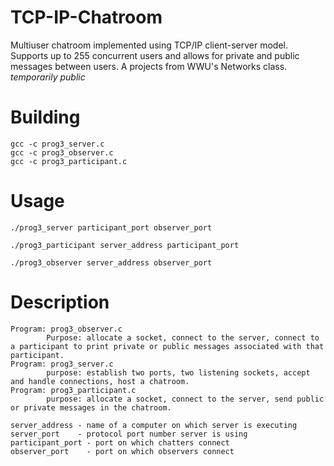 # TCP-IP-Chatroom
   Multiuser chatroom implemented using TCP/IP client-server model. Supports up to 255 concurrent users and allows for private and public    messages between users. A projects from WWU's Networks class. *temporarily public*

# Building
    gcc -c prog3_server.c
    gcc -c prog3_observer.c
    gcc -c prog3_participant.c

# Usage
    ./prog3_server participant_port observer_port
    
    ./prog3_participant server_address participant_port
    
    ./prog3_observer server_address observer_port
   
# Description 
    Program: prog3_observer.c
            Purpose: allocate a socket, connect to the server, connect to a participant to print private or public messages associated with that       participant.
    Program: prog3_server.c
            purpose: establish two ports, two listening sockets, accept and handle connections, host a chatroom.
    Program: prog3_participant.c
            purpose: allocate a socket, connect to the server, send public or private messages in the chatroom.
    
    server_address - name of a computer on which server is executing
    server_port    - protocol port number server is using
    participant_port - port on which chatters connect
    observer_port    - port on which observers connect
